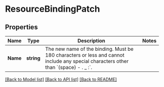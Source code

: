 # ResourceBindingPatch

## Properties

Name | Type | Description | Notes
------------ | ------------- | ------------- | -------------
**Name** | **string** | The new name of the binding. Must be 180 characters or less and cannot include any special characters other than &#x60;(space) - . _ :&#x60;. | 

[[Back to Model list]](../README.md#documentation-for-models) [[Back to API list]](../README.md#documentation-for-api-endpoints) [[Back to README]](../README.md)


